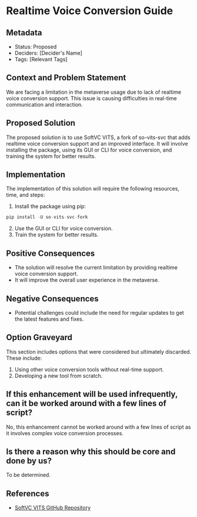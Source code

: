 # Realtime Voice Conversion Guide

## Metadata

- Status: Proposed
- Deciders: [Decider's Name]
- Tags: [Relevant Tags]

## Context and Problem Statement

We are facing a limitation in the metaverse usage due to lack of realtime voice conversion support. This issue is causing difficulties in real-time communication and interaction.

## Proposed Solution

The proposed solution is to use SoftVC VITS, a fork of so-vits-svc that adds realtime voice conversion support and an improved interface. It will involve installing the package, using its GUI or CLI for voice conversion, and training the system for better results.

## Implementation

The implementation of this solution will require the following resources, time, and steps:

1. Install the package using pip:

```python
pip install -U so-vits-svc-fork
```

2. Use the GUI or CLI for voice conversion.
3. Train the system for better results.

## Positive Consequences

- The solution will resolve the current limitation by providing realtime voice conversion support.
- It will improve the overall user experience in the metaverse.

## Negative Consequences

- Potential challenges could include the need for regular updates to get the latest features and fixes.

## Option Graveyard

This section includes options that were considered but ultimately discarded. These include:

1. Using other voice conversion tools without real-time support.
2. Developing a new tool from scratch.

## If this enhancement will be used infrequently, can it be worked around with a few lines of script?

No, this enhancement cannot be worked around with a few lines of script as it involves complex voice conversion processes.

## Is there a reason why this should be core and done by us?

To be determined.

## References

- [SoftVC VITS GitHub Repository](https://github.com/voicepaw/so-vits-svc-fork.git)
